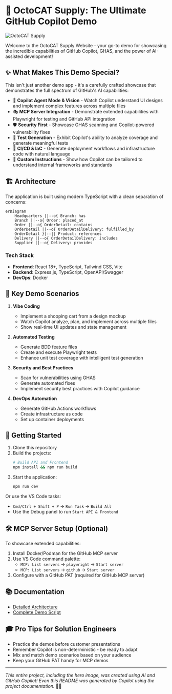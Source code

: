 # 🚀 OctoCAT Supply: The Ultimate GitHub Copilot Demo

![OctoCAT Supply](./frontend/public/hero.png)

Welcome to the OctoCAT Supply Website - your go-to demo for showcasing the incredible capabilities of GitHub Copilot, GHAS, and the power of AI-assisted development!

## ✨ What Makes This Demo Special?

This isn't just another demo app - it's a carefully crafted showcase that demonstrates the full spectrum of GitHub's AI capabilities:

- 🤖 **Copilot Agent Mode & Vision** - Watch Copilot understand UI designs and implement complex features across multiple files
- 🎭 **MCP Server Integration** - Demonstrate extended capabilities with Playwright for testing and GitHub API integration
- 🛡️ **Security First** - Showcase GHAS scanning and Copilot-powered vulnerability fixes
- 🧪 **Test Generation** - Exhibit Copilot's ability to analyze coverage and generate meaningful tests
- 🔄 **CI/CD & IaC** - Generate deployment workflows and infrastructure code with natural language
- 🎯 **Custom Instructions** - Show how Copilot can be tailored to understand internal frameworks and standards

## 🏗️ Architecture

The application is built using modern TypeScript with a clean separation of concerns:

```mermaid
erDiagram
    Headquarters ||--o{ Branch: has
    Branch ||--o{ Order: placed_at
    Order ||--o{ OrderDetail: contains
    OrderDetail ||--o{ OrderDetailDelivery: fulfilled_by
    OrderDetail }|--|| Product: references
    Delivery ||--o{ OrderDetailDelivery: includes
    Supplier ||--o{ Delivery: provides
```

### Tech Stack
- **Frontend**: React 18+, TypeScript, Tailwind CSS, Vite
- **Backend**: Express.js, TypeScript, OpenAPI/Swagger
- **DevOps**: Docker

## 🎯 Key Demo Scenarios

1. **Vibe Coding**
   - Implement a shopping cart from a design mockup
   - Watch Copilot analyze, plan, and implement across multiple files
   - Show real-time UI updates and state management

2. **Automated Testing**
   - Generate BDD feature files
   - Create and execute Playwright tests
   - Enhance unit test coverage with intelligent test generation

3. **Security and Best Practices**
   - Scan for vulnerabilities using GHAS
   - Generate automated fixes
   - Implement security best practices with Copilot guidance

4. **DevOps Automation**
   - Generate GitHub Actions workflows
   - Create infrastructure as code
   - Set up container deployments

## 🚀 Getting Started

1. Clone this repository
2. Build the projects:
   ```bash
   # Build API and Frontend
   npm install && npm run build
   ```
3. Start the application:
   ```bash
   npm run dev
   ```

Or use the VS Code tasks:
- `Cmd/Ctrl + Shift + P` -> `Run Task` -> `Build All`
- Use the Debug panel to run `Start API & Frontend`

## 🛠️ MCP Server Setup (Optional)

To showcase extended capabilities:

1. Install Docker/Podman for the GitHub MCP server
2. Use VS Code command palette:
   - `MCP: List servers` -> `playwright` -> `Start server`
   - `MCP: List servers` -> `github` -> `Start server`
3. Configure with a GitHub PAT (required for GitHub MCP server)

## 📚 Documentation

- [Detailed Architecture](./docs/architecture.md)
- [Complete Demo Script](./docs/demo-script.md)

## 🎓 Pro Tips for Solution Engineers

- Practice the demos before customer presentations
- Remember Copilot is non-deterministic - be ready to adapt
- Mix and match demo scenarios based on your audience
- Keep your GitHub PAT handy for MCP demos

---

*This entire project, including the hero image, was created using AI and GitHub Copilot! Even this README was generated by Copilot using the project documentation.* 🤖✨
